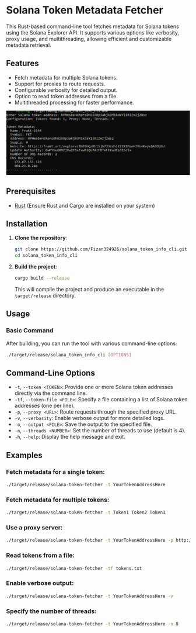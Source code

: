 # Solana Token Metadata Fetcher

This Rust-based command-line tool fetches metadata for Solana tokens using the Solana Explorer API. It supports various options like verbosity, proxy usage, and multithreading, allowing efficient and customizable metadata retrieval.

## Features
- Fetch metadata for multiple Solana tokens.
- Support for proxies to route requests.
- Configurable verbosity for detailed output.
- Option to read token addresses from a file.
- Multithreaded processing for faster performance.

![Example Image](demo/demo.png)

## Prerequisites
- [Rust](https://www.rust-lang.org/tools/install) (Ensure Rust and Cargo are installed on your system)

## Installation

1. **Clone the repository**:
    ```sh
    git clone https://github.com/Fizan324926/solana_token_info_cli.git
    cd solana_token_info_cli
    ```

2. **Build the project**:
    ```sh
    cargo build --release
    ```

   This will compile the project and produce an executable in the `target/release` directory.

## Usage

### Basic Command

After building, you can run the tool with various command-line options:

```sh
./target/release/solana_token_info_cli [OPTIONS]

```

## Command-Line Options

- `-t`, `--token <TOKEN>`: Provide one or more Solana token addresses directly via the command line.
- `-tf`, `--token-file <FILE>`: Specify a file containing a list of Solana token addresses (one per line).
- `-p`, `--proxy <URL>`: Route requests through the specified proxy URL.
- `-v`, `--verbosity`: Enable verbose output for more detailed logs.
- `-o`, `--output <FILE>`: Save the output to the specified file.
- `-n`, `--threads <NUMBER>`: Set the number of threads to use (default is 4).
- `-h`, `--help`: Display the help message and exit.

## Examples

### Fetch metadata for a single token:
```sh
./target/release/solana-token-fetcher -t YourTokenAddressHere
```

### Fetch metadata for multiple tokens:
```sh
./target/release/solana-token-fetcher -t Token1 Token2 Token3
```
### Use a proxy server:
```sh
./target/release/solana-token-fetcher -t YourTokenAddressHere -p http://yourproxy.com:8080
```
### Read tokens from a file:
```sh
./target/release/solana-token-fetcher -tf tokens.txt
```
### Enable verbose output:
```sh
./target/release/solana-token-fetcher -t YourTokenAddressHere -v
```
### Specify the number of threads:
```sh
./target/release/solana-token-fetcher -t YourTokenAddressHere -n 8
```
